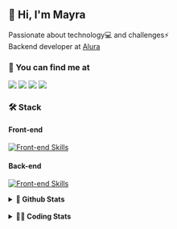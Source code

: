 ## 👋 Hi, I'm Mayra

Passionate about technology💻 and challenges⚡  
Backend developer at [Alura](https://www.alura.com.br)   

### 💬 You can find me at

<a href="https://mayra.dev" target="_blank" rel="noopener"><img src="https://img.shields.io/badge/-mayra.dev-005FED?style=flat&logo=Google-chrome&logoColor=white"/></a>
<a href="https://linkedin.com/in/mayraamaral" target="_blank" rel="noopener"><img src="https://img.shields.io/badge/-/mayraamaral-0077B5?style=flat&logo=Linkedin&logoColor=white"/></a>
<a href="mailto:mayra@mayra.dev" target="_blank" rel="noopener"><img src="https://img.shields.io/badge/-mayra@mayra.dev-D14836?style=flat&logo=Gmail&logoColor=white"/></a>
<a href="" target="_blank" rel="noopener"><img src="https://img.shields.io/badge/-mayraamaral-7289DA?style=flat&logo=Discord&logoColor=white"/></a>

### 🛠️ Stack
#### Front-end

[![Front-end Skills](https://skillicons.dev/icons?i=react,next,angular,redux,styledcomponents,html,css,sass,js,ts,figma)](https://skillicons.dev)
#### Back-end

[![Front-end Skills](https://skillicons.dev/icons?i=java,spring,hibernate,aws,idea,postgres,mysql,git,linux,bash,nodejs,docker,kubernetes,jenkins)](https://skillicons.dev)


<details>
    <summary><strong>📌 Github Stats</strong></summary>
    <br />
    <div align="center">
        <table>
      <td><img height="160em" src="https://github-readme-stats.vercel.app/api?username=mayraamaral&show_icons=true&theme=algolia&hide_border=true&hide=stars&count_private=true" alt="Readme stats"></td>
      <td><img height="160em" src="https://github-readme-stats.vercel.app/api/top-langs/?username=mayraamaral&&layout=compact&&theme=algolia&hide_border=true&langs_count=6" alt="Language stats"></td>
       </table>
  </div> 
    

  <p align="center">
    <img src="https://github-readme-streak-stats.herokuapp.com?user=mayraamaral&theme=dark&hide_border=true&date_format=j%20M%5B%20Y%5D&locale=pt-br&background=050F2C&ring=0195DD&fire=23AA7D&currStreakLabel=23AA7D" alt="Streak stats">
  </p> 
</details>

<br />

<details>
  <summary><strong>👩‍💻 Coding Stats</strong></summary>
  <br />
  
  <!--START_SECTION:waka-->
![Code Time](http://img.shields.io/badge/Code%20Time-621%20hrs%2018%20mins-blue)

**🐱 My GitHub Data** 

> 📦 588.2 kB Used in GitHub's Storage 
 > 
> 🏆 967 Contributions in the Year 2024
 > 
> 🚫 Not Opted to Hire
 > 
> 📜 62 Public Repositories 
 > 
> 🔑 33 Private Repositories 
 > 
**I'm an Early 🐤** 

```text
🌞 Morning                8495 commits        ██████░░░░░░░░░░░░░░░░░░░   22.93 % 
🌆 Daytime                23651 commits       ████████████████░░░░░░░░░   63.83 % 
🌃 Evening                4629 commits        ███░░░░░░░░░░░░░░░░░░░░░░   12.49 % 
🌙 Night                  277 commits         ░░░░░░░░░░░░░░░░░░░░░░░░░   00.75 % 
```
📅 **I'm Most Productive on Wednesday** 

```text
Monday                   6053 commits        ████░░░░░░░░░░░░░░░░░░░░░   16.34 % 
Tuesday                  4385 commits        ███░░░░░░░░░░░░░░░░░░░░░░   11.83 % 
Wednesday                12798 commits       █████████░░░░░░░░░░░░░░░░   34.54 % 
Thursday                 8148 commits        █████░░░░░░░░░░░░░░░░░░░░   21.99 % 
Friday                   4945 commits        ███░░░░░░░░░░░░░░░░░░░░░░   13.35 % 
Saturday                 304 commits         ░░░░░░░░░░░░░░░░░░░░░░░░░   00.82 % 
Sunday                   419 commits         ░░░░░░░░░░░░░░░░░░░░░░░░░   01.13 % 
```


📊 **This Week I Spent My Time On** 

```text
🕑︎ Time Zone: America/Sao_Paulo

💬 Programming Languages: 
Java                     2 hrs 43 mins       ██████████████░░░░░░░░░░░   56.23 % 
JavaScript               1 hr 19 mins        ███████░░░░░░░░░░░░░░░░░░   27.28 % 
CSS                      31 mins             ███░░░░░░░░░░░░░░░░░░░░░░   10.89 % 
SQL                      9 mins              █░░░░░░░░░░░░░░░░░░░░░░░░   03.27 % 
JSP                      6 mins              █░░░░░░░░░░░░░░░░░░░░░░░░   02.13 % 

🔥 Editors: 
IntelliJ IDEA            4 hrs 50 mins       █████████████████████████   100.00 % 

💻 Operating System: 
Linux                    4 hrs 50 mins       █████████████████████████   100.00 % 
```

**I Mostly Code in Java** 

```text
Java                     123 repos           ███████░░░░░░░░░░░░░░░░░░   27.89 % 
JavaScript               101 repos           ██████░░░░░░░░░░░░░░░░░░░   22.90 % 
TypeScript               83 repos            █████░░░░░░░░░░░░░░░░░░░░   18.82 % 
Python                   2 repos             ░░░░░░░░░░░░░░░░░░░░░░░░░   00.45 % 
Dockerfile               1 repo              ░░░░░░░░░░░░░░░░░░░░░░░░░   00.23 % 
```




 Last Updated on 12/11/2024 19:19:11 UTC
<!--END_SECTION:waka-->

</details>
